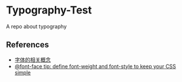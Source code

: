# Typography-Test

A repo about typography

## References

* [字体的相关概念](https://blog.xulihang.me/typographical-concepts/)
* [@font-face tip: define font-weight and font-style to keep your CSS simple](https://www.456bereastreet.com/archive/201012/font-face_tip_define_font-weight_and_font-style_to_keep_your_css_simple/)
